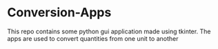 # Conversion-Apps
This repo contains some python gui application made using tkinter. The apps are used to convert quantities from one unit to another
